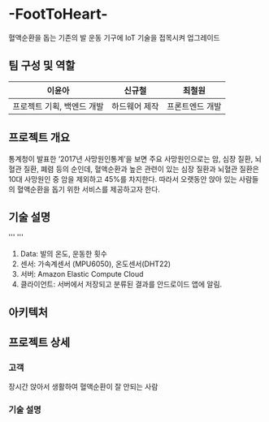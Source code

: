 # -FootToHeart-
혈액순환을 돕는 기존의 발 운동 기구에 IoT 기술을 접목시켜 업그레이드

## 팀 구성 및 역할

| 이윤아 | 신규철  | 최철원 | 
| --- | --- | --- |
| 프로젝트 기획, 백엔드 개발 |  하드웨어 제작 |  프론트엔드 개발 |


## 프로젝트 개요
통계청이 발표한 ‘2017년 사망원인통계’을 보면 주요 사망원인으로는 암, 심장 질환, 뇌혈관 질환, 폐렴 등의 순인데, 혈액순환과 높은 관련이 있는 심장 질환과 뇌혈관 질환은 10대 사망원인 중 암을 제외하고 45%를 차지한다. 따라서 오랫동안 앉아 있는 사람들의 혈액순환을 돕기 위한 서비스를 제공하고자 한다.



## 기술 설명 
''' '''

 1. Data: 발의 온도, 운동한 횟수
 2. 센서: 가속계센서 (MPU6050), 온도센서(DHT22)
 3. 서버: Amazon Elastic Compute Cloud
 4. 클라이언트: 서버에서 저장되고 분류된 결과를 안드로이드 앱에 알림. 

## 아키텍처



## 프로젝트 상세

### 고객
장시간 앉아서 생활하여 혈액순환이 잘 안되는 사람

### 기술 설명


